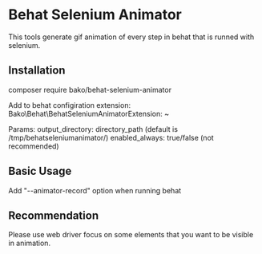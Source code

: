 # Behat Selenium Animator

This tools generate gif animation of every step in behat that is runned with selenium.

## Installation

composer require bako/behat-selenium-animator

Add to behat configiration extension:
    Bako\Behat\BehatSeleniumAnimatorExtension: ~ 

Params:
    output_directory: directory_path (default is /tmp/behatseleniumanimator/)
    enabled_always: true/false (not recommended)    

## Basic Usage

Add "--animator-record" option when running behat

## Recommendation

Please use web driver focus on some elements that you want to be visible in animation.
